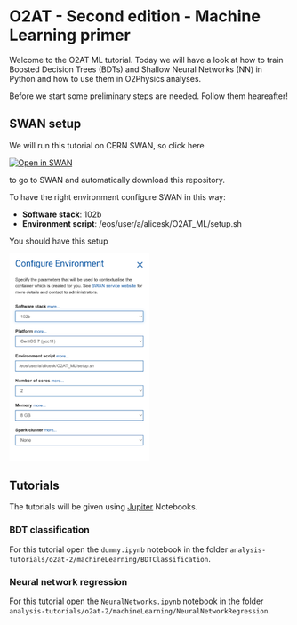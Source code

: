 # O2AT - Second edition - Machine Learning primer

Welcome to the O2AT ML tutorial. Today we will have a look at how to train Boosted Decision Trees (BDTs) and Shallow Neural Networks (NN) in Python and how to use them in O2Physics analyses.

Before we start some preliminary steps are needed. Follow them heareafter!

## SWAN setup

We will run this tutorial on CERN SWAN, so click here

[![Open in SWAN](https://swanserver.web.cern.ch/swanserver/images/badge_swan_white_150.png)](https://cern.ch/swanserver/cgi-bin/go?projurl=https://github.com/fcatalan92/analysis-tutorials.git)

to go to SWAN and automatically download this repository.

To have the right environment configure SWAN in this way:

- **Software stack**: 102b
- **Environment script**: /eos/user/a/alicesk/O2AT_ML/setup.sh

You should have this setup

<img src="img/swan_configuration_highlight.png" alt= “swan_conf” width="50%">

## Tutorials

The tutorials will be given using [Jupiter](https://jupyter.org/) Notebooks.

### BDT classification

For this tutorial open the `dummy.ipynb` notebook in the folder `analysis-tutorials/o2at-2/machineLearning/BDTClassification`.

### Neural network regression

For this tutorial open the `NeuralNetworks.ipynb` notebook in the folder `analysis-tutorials/o2at-2/machineLearning/NeuralNetworkRegression`.
